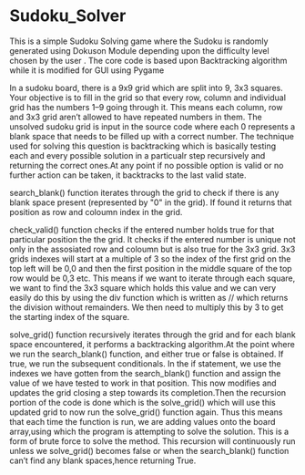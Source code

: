 # Sudoku_Solver

This is a simple Sudoku Solving game where the Sudoku is randomly generated using Dokuson Module depending upon the difficulty level chosen by the user . The core code is based upon Backtracking algorithm while it is modified for GUI using Pygame 


In a sudoku board, there is a 9x9 grid which are split into 9, 3x3 squares. Your objective is to fill in the grid so that every row, column and individual grid has the numbers 1–9 going through it. This means each column, row and 3x3 grid aren’t allowed to have repeated numbers in them.
The unsolved sudoku grid is input in the source code where each 0 represents a blank space that needs to be filled up with a correct number.
The technique used for solving this question is backtracking which is basically testing each and every possible solution in a particualr step recursively and returning the correct ones.At any point if no possible option is valid or no further action can be taken, it backtracks to the last valid state.

search_blank() function iterates through the grid to check if there is any blank space present (represented by "0" in the grid). If found it returns that position as row and coloumn index  in the grid.

check_valid() function checks if the entered number holds true for that particular position the the grid. It checks if the entered number is unique not only in the assosiated row and coloumn but is also true for the 3x3 grid.
3x3 grids indexes will start at a multiple of 3 so the index of the first grid on the top left will be 0,0 and then the first position in the middle square of the top row would be 0,3 etc. This means if we want to iterate through each square, we want to find the 3x3 square which holds this value and we can very easily do this by using the div function which is written as // which returns the division without remainders. We then need to multiply this by 3 to get the starting index of the square. 
 
solve_grid() function recursively iterates through the grid and for each blank space encountered, it performs a backtracking algorithm.At the point where we run the search_blank() function, and either true or false is obtained. If true, we run the subsequent conditionals. In the if statement, we use the indexes we have gotten from the search_blank() function and assign the value of we have tested to work in that position. This now modifies and updates the grid closing a step towards its completion.Then  the recursion portion of the code is done which is the solve_grid() which will use this updated grid to now run the solve_grid() function again. Thus this means that each time the function is run, we are adding values onto the board array,using which  the program is attempting to solve the solution. This is a form of brute force to solve the method. This recursion will continuously run unless we solve_grid() becomes false or  when the search_blank() function can’t find any blank spaces,hence returning True.
